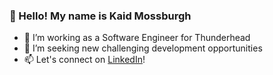 ### 👋 Hello! My name is Kaid Mossburgh 
- 💼 I’m working as a Software Engineer for Thunderhead
- 🔭 I’m seeking new challenging development opportunities 
- 📫 Let's connect on [LinkedIn](https://www.linkedin.com/in/kaid/)!  
<!--
**kdmoss/kdmoss** is a ✨ _special_ ✨ repository because its `README.md` (this file) appears on your GitHub profile.

Here are some ideas to get you started:

- 🔭 I’m currently working on ...
- 🌱 I’m currently learning ...
- 👯 I’m looking to collaborate on ...
- 🤔 I’m looking for help with ...
- 💬 Ask me about ...
- 📫 How to reach me: ...
- 😄 Pronouns: ...
- ⚡ Fun fact: ...
-->
